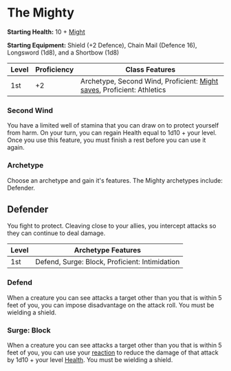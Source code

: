 # The Mighty

**Starting Health:** 10 + [Might](pages/characters/attributes.md?id=might)

**Starting Equipment:** Shield (+2 Defence), Chain Mail (Defence 16), Longsword (1d8), and a Shortbow (1d8)

| Level | Proficiency | Class Features  |
| ----  | ----------- |- |
| 1st   | +2          | Archetype, Second Wind, Proficient: [Might](pages/characters/attributes.md?id=might) [saves](rules/rolling.md?id=saves), Proficient: Athletics |

### Second Wind

You have a limited well of stamina that you can draw on to protect yourself from harm. On your turn, you can regain Health equal to 1d10 + your level. Once you use this feature, you must finish a rest before you can use it again.

### Archetype

Choose an archetype and gain it's features. The Mighty archetypes include: Defender.

## Defender

You fight to protect. Cleaving close to your allies, you intercept attacks so they can continue to deal damage.

| Level | Archetype Features |
| ----  | ------------------ |
| 1st   | Defend, Surge: Block, Proficient: Intimidation         |

### Defend

When a creature you can see attacks a target other than you that is within 5 feet of you, you can impose disadvantage on the attack roll. You must be wielding a shield.

### Surge: Block

When a creature you can see attacks a target other than you that is within 5 feet of you, you can use your [reaction](pages/combat/actions.md?id=reaction) to reduce the damage of that attack by 1d10 + your level [Health](pages/combat/health.md). You must be wielding a shield.
